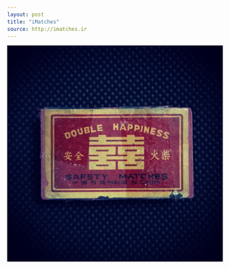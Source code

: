 ```yaml
---
layout: post
title: "iMatches"
source: http://imatches.ir
---
```


<img src="../assets/img/matches/matches-19.jpg">